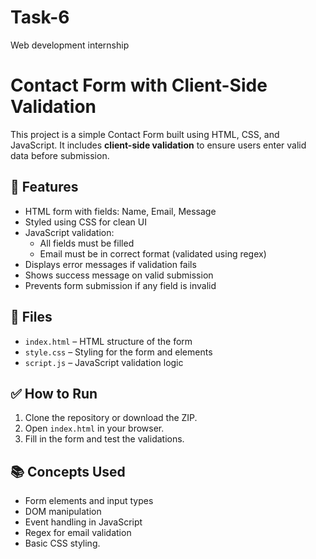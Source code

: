 # Task-6
Web development internship 
# Contact Form with Client-Side Validation

This project is a simple Contact Form built using HTML, CSS, and JavaScript. It includes **client-side validation** to ensure users enter valid data before submission.

## 🔧 Features

- HTML form with fields: Name, Email, Message
- Styled using CSS for clean UI
- JavaScript validation:
  - All fields must be filled
  - Email must be in correct format (validated using regex)
- Displays error messages if validation fails
- Shows success message on valid submission
- Prevents form submission if any field is invalid

## 📁 Files

- `index.html` – HTML structure of the form
- `style.css` – Styling for the form and elements
- `script.js` – JavaScript validation logic

## ✅ How to Run

1. Clone the repository or download the ZIP.
2. Open `index.html` in your browser.
3. Fill in the form and test the validations.

## 📚 Concepts Used

- Form elements and input types
- DOM manipulation
- Event handling in JavaScript
- Regex for email validation
- Basic CSS styling.
